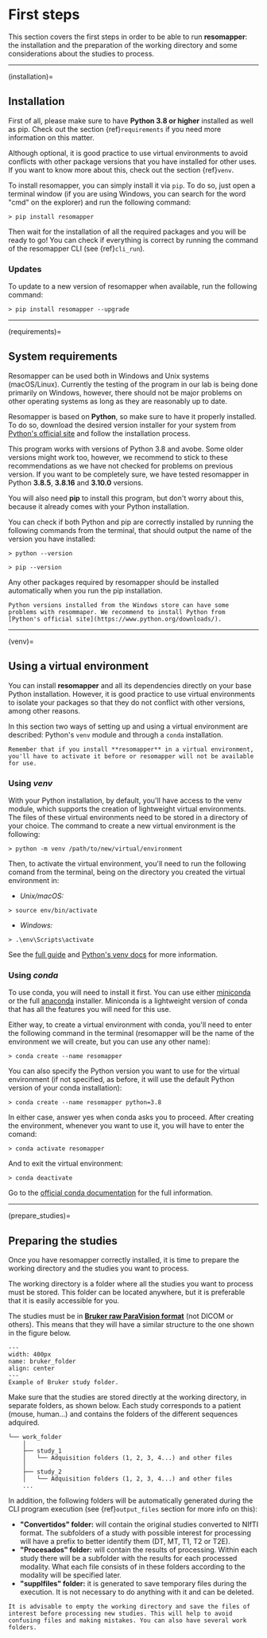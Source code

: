 # First steps

This section covers the first steps in order to be able to run **resomapper**: the installation and the preparation of the working directory and some considerations about the studies to process.

---

(installation)=
## Installation

First of all, please make sure to have **Python 3.8 or higher** installed as well as pip.  Check out the section {ref}`requirements` if you need more information on this matter. 

Although optional, it is good practice to use virtual environments to avoid conflicts with other package versions that you have installed for other uses. If you want to know more about this, check out the section {ref}`venv`.

To install resomapper, you can simply install it via `pip`. To do so, just open a terminal window (if you are using Windows, you can search for the word "cmd" on the explorer) and run the following command:

```
> pip install resomapper
```

Then wait for the installation of all the required packages and you will be ready to go! You can check if everything is correct by running the command of the resomapper CLI (see {ref}`cli_run`).

### Updates

To update to a new version of resomapper when available, run the following command:

```
> pip install resomapper --upgrade
```

---

(requirements)=
## System requirements

Resomapper can be used both in Windows and Unix systems (macOS/Linux). Currently the testing of the program in our lab is being done primarily on Windows, however, there should not be major problems on other operating systems as long as they are reasonably up to date.

Resomapper is based on **Python**, so make sure to have it properly installed. To do so, download the desired version installer for your system from [Python's official site](https://www.python.org/downloads/) and follow the installation process.

This program works with versions of Python 3.8 and avobe. Some older versions might work too, however, we recommend to stick to these recommendations as we have not checked for problems on previous version. If you want to be completely sure, we have tested resomapper in Python **3.8.5**, **3.8.16** and **3.10.0** versions.

You will also need **pip** to install this program, but don't worry about this, because it already comes with your Python installation.

You can check if both Python and pip are correctly installed by running the following commands from the terminal, that should output the name of the version you have installed:

```
> python --version
```

```
> pip --version
```

Any other packages required by resomapper should be installed automatically when you run the pip installation. 

```{warning}
Python versions installed from the Windows store can have some problems with resommaper. We recommend to install Python from [Python's official site](https://www.python.org/downloads/).
```

---

(venv)=
## Using a virtual environment

You can install **resomapper** and all its dependencies directly on your base Python installation. However, it is good practice to use virtual environments to isolate your packages so that they do not conflict with other versions, among other reasons.

In this section two ways of setting up and using a virtual environment are described: Python's `venv` module and through a `conda` installation. 

```{note}
Remember that if you install **resomapper** in a virtual environment, you'll have to activate it before or resomapper will not be available for use.
```

### Using *venv*

With your Python installation, by default, you'll have access to the venv module, which supports the creation of lightweight virtual environments. The files of these virtual environments need to be stored in a directory of your choice. The command to create a new virtual environment is the following:

```
> python -m venv /path/to/new/virtual/environment
```

Then, to activate the virtual environment, you'll need to run the following comand from the terminal, being on the directory you created the virtual environment in:

* *Unix/macOS:*
```
> source env/bin/activate
```
* *Windows:*
```
> .\env\Scripts\activate
```

See the [full guide](https://packaging.python.org/en/latest/guides/installing-using-pip-and-virtual-environments/#creating-a-virtual-environment) and [Python's venv docs](https://docs.python.org/3/library/venv.html) for more information.


### Using *conda*

To use conda, you will need to install it first. You can use either [miniconda](https://docs.conda.io/en/latest/miniconda.html) or the full [anaconda](https://www.anaconda.com/download/) installer. Miniconda is a lightweight version of conda that has all the features you will need for this use.

Either way, to create a virtual environment with conda, you'll need to enter the following command in the terminal (resomapper will be the name of the environment we will create, but you can use any other name):

```
> conda create --name resomapper
```

You can also specify the Python version you want to use for the virtual environment (if not specified, as before, it will use the default Python version of your conda installation):

```
> conda create --name resomapper python=3.8
```

In either case, answer yes when conda asks you to proceed. After creating the environment, whenever you want to use it, you will have to enter the comand:

```
> conda activate resomapper
```

And to exit the virtual environment:

```
> conda deactivate
```

Go to the [official conda documentation](https://docs.conda.io/projects/conda/en/stable/user-guide/tasks/manage-environments.html) for the full information.

---

(prepare_studies)=
## Preparing the studies

Once you have resomapper correctly installed, it is time to prepare the working directory and the studies you want to process. 

The working directory is a folder where all the studies you want to process must be stored. This folder can be located anywhere, but it is preferable that it is easily accessible for you. 

The studies must be in [**Bruker raw ParaVision format**](https://imaging.mrc-cbu.cam.ac.uk/imaging/FormatBruker) (not DICOM or others). This means that they will have a similar structure to the one shown in the figure below.

```{figure} _static/bruker_folder.png
---
width: 400px
name: bruker_folder
align: center
---
Example of Bruker study folder.
```

Make sure that the studies are stored directly at the working directory, in separate folders, as shown below. Each study corresponds to a patient (mouse, human...) and contains the folders of the different sequences adquired.

```
└── work_folder 
    │
    ├── study_1
    │   └── Adquisition folders (1, 2, 3, 4...) and other files
    │
    ├── study_2
    │   └── Adquisition folders (1, 2, 3, 4...) and other files
    ...
```

In addition, the following folders will be automatically generated during the CLI program execution (see {ref}`output_files` section for more info on this):

* **"Convertidos" folder:** will contain the original studies converted to NIfTI format. The subfolders of a study with possible interest for processing will have a prefix to better identify them (DT, MT, T1, T2 or T2E).
* **"Procesados" folder:** will contain the results of processing. Within each study there will be a subfolder with the results for each processed modality. What each file consists of in these folders according to the modality will be specified later.
* **"supplfiles" folder:** it is generated to save temporary files during the execution. It is not necessary to do anything with it and can be deleted.

```{note}
It is advisable to empty the working directory and save the files of interest before processing new studies. This will help to avoid confusing files and making mistakes. You can also have several work folders.
```
